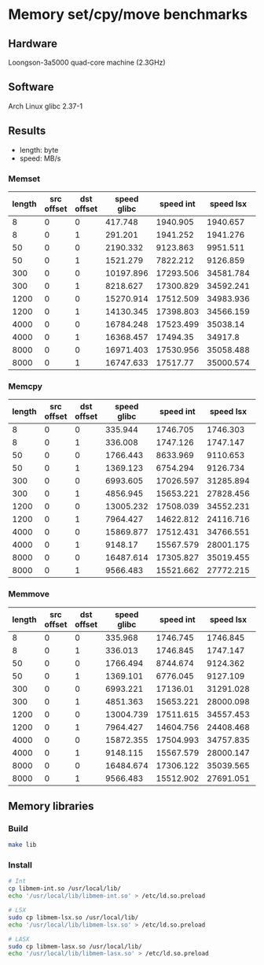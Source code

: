 # Memory set/cpy/move benchmarks

## Hardware

Loongson-3a5000 quad-core machine (2.3GHz)

## Software

Arch Linux glibc 2.37-1

## Results

* length: byte
* speed: MB/s

### Memset

| length | src offset | dst offset | speed glibc | speed int | speed lsx | speed lasx |
|--------|------------|------------|-------------|-----------|-----------|------------|
| 8      | 0          | 0          | 417.748     | 1940.905  | 1940.657  | 1940.459   |
| 8      | 0          | 1          | 291.201     | 1941.252  | 1941.276  | 1941.276   |
| 50     | 0          | 0          | 2190.332    | 9123.863  | 9951.511  | 9124.861   |
| 50     | 0          | 1          | 1521.279    | 7822.212  | 9126.859  | 9126.984   |
| 300    | 0          | 0          | 10197.896   | 17293.506 | 34581.784 | 54755.181  |
| 300    | 0          | 1          | 8218.627    | 17300.829 | 34592.241 | 54757.802  |
| 1200   | 0          | 0          | 15270.914   | 17512.509 | 34983.936 | 69083.585  |
| 1200   | 0          | 1          | 14130.345   | 17398.803 | 34566.159 | 67314.297  |
| 4000   | 0          | 0          | 16784.248   | 17523.499 | 35038.14  | 61583.815  |
| 4000   | 0          | 1          | 16368.457   | 17494.35  | 34917.8   | 69545.786  |
| 8000   | 0          | 0          | 16971.403   | 17530.956 | 35058.488 | 69824.923  |
| 8000   | 0          | 1          | 16747.633   | 17517.77  | 35000.574 | 69855.298  |

### Memcpy

| length | src offset | dst offset | speed glibc | speed int | speed lsx | speed lasx |
|--------|------------|------------|-------------|-----------|-----------|------------|
| 8      | 0          | 0          | 335.944     | 1746.705  | 1746.303  | 1746.785   |
| 8      | 0          | 1          | 336.008     | 1747.126  | 1747.147  | 1747.147   |
| 50     | 0          | 0          | 1766.443    | 8633.969  | 9110.653  | 8996.008   |
| 50     | 0          | 1          | 1369.123    | 6754.294  | 9126.734  | 9127.234   |
| 300    | 0          | 0          | 6993.605    | 17026.597 | 31285.894 | 38642.121  |
| 300    | 0          | 1          | 4856.945    | 15653.221 | 27828.456 | 38664.323  |
| 1200   | 0          | 0          | 13005.232   | 17508.039 | 34552.231 | 64425.244  |
| 1200   | 0          | 1          | 7964.427    | 14622.812 | 24116.716 | 36965.19   |
| 4000   | 0          | 0          | 15869.877   | 17512.431 | 34766.551 | 69457.096  |
| 4000   | 0          | 1          | 9148.17     | 15567.579 | 28001.175 | 41250.778  |
| 8000   | 0          | 0          | 16487.614   | 17305.827 | 35019.455 | 64847.287  |
| 8000   | 0          | 1          | 9566.483    | 15521.662 | 27772.215 | 40577.744  |

### Memmove

| length | src offset | dst offset | speed glibc | speed int | speed lsx | speed lasx |
|--------|------------|------------|-------------|-----------|-----------|------------|
| 8      | 0          | 0          | 335.968     | 1746.745  | 1746.845  | 1746.725   |
| 8      | 0          | 1          | 336.013     | 1746.845  | 1747.147  | 1747.147   |
| 50     | 0          | 0          | 1766.494    | 8744.674  | 9124.362  | 9092.396   |
| 50     | 0          | 1          | 1369.101    | 6776.045  | 9127.109  | 9126.984   |
| 300    | 0          | 0          | 6993.221    | 17136.01  | 31291.028 | 38643.427  |
| 300    | 0          | 1          | 4851.363    | 15653.221 | 28000.098 | 38663.017  |
| 1200   | 0          | 0          | 13004.739   | 17511.615 | 34557.453 | 68986.323  |
| 1200   | 0          | 1          | 7964.427    | 14604.756 | 24408.468 | 36792.706  |
| 4000   | 0          | 0          | 15872.355   | 17504.993 | 34757.835 | 69495.078  |
| 4000   | 0          | 1          | 9148.115    | 15567.579 | 28000.147 | 41448.102  |
| 8000   | 0          | 0          | 16484.674   | 17306.122 | 35039.565 | 64819.733  |
| 8000   | 0          | 1          | 9566.483    | 15512.902 | 27691.051 | 40372.095  |

## Memory libraries

### Build

```bash
make lib
```

### Install

```bash
# Int
cp libmem-int.so /usr/local/lib/
echo '/usr/local/lib/libmem-int.so' > /etc/ld.so.preload

# LSX
sudo cp libmem-lsx.so /usr/local/lib/
echo '/usr/local/lib/libmem-lsx.so' > /etc/ld.so.preload

# LASX
sudo cp libmem-lasx.so /usr/local/lib/
echo '/usr/local/lib/libmem-lasx.so' > /etc/ld.so.preload
```
